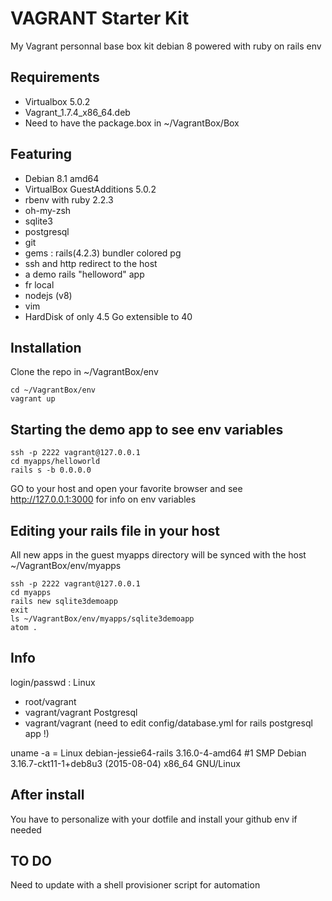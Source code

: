 # VAGRANT Starter Kit
My Vagrant personnal base box kit debian 8 powered with ruby on rails env

## Requirements

- Virtualbox 5.0.2
- Vagrant_1.7.4_x86_64.deb
- Need to have the package.box in ~/VagrantBox/Box

## Featuring

- Debian 8.1 amd64
- VirtualBox GuestAdditions 5.0.2
- rbenv with ruby 2.2.3
- oh-my-zsh
- sqlite3
- postgresql
- git
- gems : rails(4.2.3) bundler colored pg
- ssh and http redirect to the host
- a demo rails "helloword" app
- fr local
- nodejs (v8)
- vim
- HardDisk of only 4.5 Go extensible to 40

## Installation

Clone the repo in ~/VagrantBox/env
```
cd ~/VagrantBox/env
vagrant up
```

## Starting the demo app to see env variables

```
ssh -p 2222 vagrant@127.0.0.1
cd myapps/helloworld
rails s -b 0.0.0.0
```

GO to your host and open your favorite browser and see http://127.0.0.1:3000 for info on env variables

## Editing your rails file in your host

All new apps in the guest myapps directory will be synced with the host ~/VagrantBox/env/myapps

```
ssh -p 2222 vagrant@127.0.0.1
cd myapps
rails new sqlite3demoapp
exit
ls ~/VagrantBox/env/myapps/sqlite3demoapp
atom .
```

## Info

login/passwd :
Linux
 - root/vagrant
 - vagrant/vagrant
Postgresql
 - vagrant/vagrant (need to edit config/database.yml for rails postgresql app !)

uname -a =
 Linux debian-jessie64-rails 3.16.0-4-amd64 #1 SMP Debian 3.16.7-ckt11-1+deb8u3 (2015-08-04) x86_64 GNU/Linux

## After install

You have to personalize with your dotfile and install your github env if needed

## TO DO

Need to update with a shell provisioner script for automation
